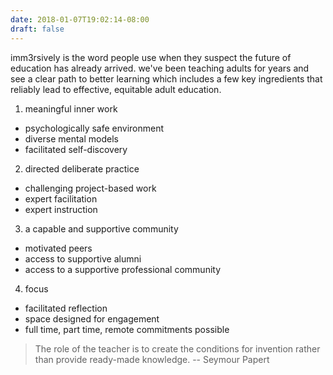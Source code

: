 ```yaml
---
date: 2018-01-07T19:02:14-08:00
draft: false
---
```


imm3rsively is the word people use when they suspect the future of education has already arrived.  we've been teaching adults for years and see a clear path to better learning which includes a few key ingredients that reliably lead to effective, equitable adult education.

1) meaningful inner work

  - psychologically safe environment
  - diverse mental models
  - facilitated self-discovery

2) directed deliberate practice

  - challenging project-based work
  - expert facilitation
  - expert instruction

3) a capable and supportive community

  - motivated peers
  - access to supportive alumni
  - access to a supportive professional community

4) focus

  - facilitated reflection
  - space designed for engagement
  - full time, part time, remote commitments possible

> The role of the teacher is to create the conditions for invention rather than provide ready-made knowledge. -- Seymour Papert
